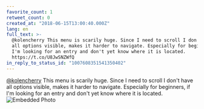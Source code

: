 ```yaml
---
favorite_count: 1
retweet_count: 0
created_at: "2018-06-15T13:00:40.000Z"
lang: en
full_text: >-
  @kolencherry This menu is scarily huge. Since I need to scroll I don't have
  all options visible, makes it harder to navigate. Especially for beginners, if
  I'm looking for an entry and don't yet know where it is located.
  https://t.co/U8JwSNZWfQ
in_reply_to_status_id: "1007608351541350402"
---
```


[@kolencherry](https://twitter.com/kolencherry) This menu is scarily huge. Since
I need to scroll I don't have all options visible, makes it harder to navigate.
Especially for beginners, if I'm looking for an entry and don't yet know where
it is located.
![Embedded Photo](https://twitter-media-coderbyheart.s3.eu-north-1.amazonaws.com/1007608830652493825-Dfu-4oCXkAA-O-R.jpg)
